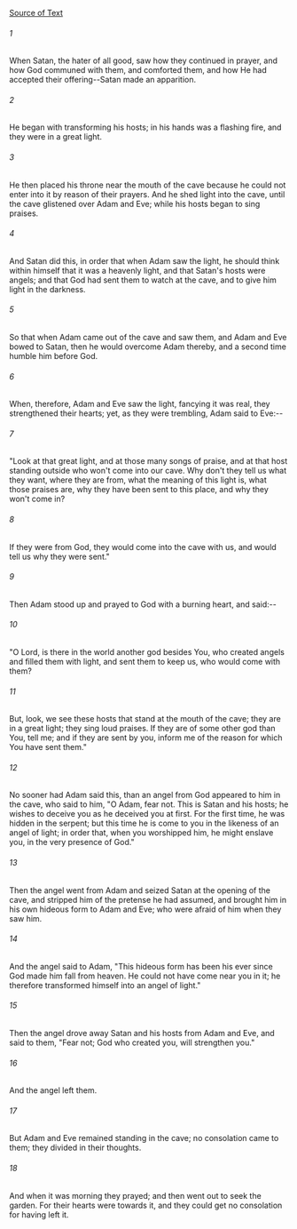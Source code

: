 [Source of Text](https://github.com/scrollmapper/bible_databases_deuterocanonical)

###### 1
When Satan, the hater of all good, saw how they continued in prayer,
and how God communed with them, and comforted them, and how He had
accepted their offering--Satan made an apparition.

###### 2
He began with transforming his hosts; in his hands was a flashing
fire, and they were in a great light.

###### 3
He then placed his throne near the mouth of the cave because he could
not enter into it by reason of their prayers.  And he shed light into
the cave, until the cave glistened over Adam and Eve; while his hosts
began to sing praises.

###### 4
And Satan did this, in order that when Adam saw the light, he should
think within himself that it was a heavenly light, and that Satan's
hosts were angels; and that God had sent them to watch at the cave, and
to give him light in the darkness.

###### 5
So that when Adam came out of the cave and saw them, and Adam and Eve
bowed to Satan, then he would overcome Adam thereby, and a second time
humble him before God.

###### 6
When, therefore, Adam and Eve saw the light, fancying it was real,
they strengthened their hearts; yet, as they were trembling, Adam said
to Eve:--

###### 7
"Look at that great light, and at those many songs of praise, and at
that host standing outside who won't come into our cave.  Why don't
they tell us what they want, where they are from, what the meaning of
this light is, what those praises are, why they have been sent to this
place, and why they won't come in?

###### 8
If they were from God, they would come into the cave with us, and
would tell us why they were sent."

###### 9
Then Adam stood up and prayed to God with a burning heart, and said:--

###### 10
"O Lord, is there in the world another god besides You, who created
angels and filled them with light, and sent them to keep us, who would
come with them?

###### 11
But, look, we see these hosts that stand at the mouth of the cave;
they are in a great light; they sing loud praises.  If they are of some
other god than You, tell me; and if they are sent by you, inform me of
the reason for which You have sent them."

###### 12
No sooner had Adam said this, than an angel from God appeared to him
in the cave, who said to him, "O Adam, fear not.  This is Satan and his
hosts; he wishes to deceive you as he deceived you at first.  For the
first time, he was hidden in the serpent; but this time he is come to
you in the likeness of an angel of light; in order that, when you
worshipped him, he might enslave you, in the very presence of God."

###### 13
Then the angel went from Adam and seized Satan at the opening of the
cave, and stripped him of the pretense he had assumed, and brought him
in his own hideous form to Adam and Eve; who were afraid of him when
they saw him.

###### 14
And the angel said to Adam, "This hideous form has been his ever
since God made him fall from heaven.  He could not have come near you
in it; he therefore transformed himself into an angel of light."

###### 15
Then the angel drove away Satan and his hosts from Adam and Eve, and
said to them, "Fear not; God who created you, will strengthen you."

###### 16
And the angel left them.

###### 17
But Adam and Eve remained standing in the cave; no consolation came
to them; they divided in their thoughts.

###### 18
And when it was morning they prayed; and then went out to seek the
garden.  For their hearts were towards it, and they could get no
consolation for having left it.